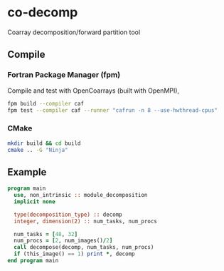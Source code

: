 # co-decomp
Coarray decomposition/forward partition tool

## Compile
### Fortran Package Manager (fpm)
Compile and test with OpenCoarrays (built with OpenMPI),
```bash
fpm build --compiler caf
fpm test --compiler caf --runner "cafrun -n 8 --use-hwthread-cpus"
```
### CMake
```bash
mkdir build && cd build
cmake .. -G "Ninja"
```

## Example
```fortran
program main
  use, non_intrinsic :: module_decomposition
  implicit none

  type(decomposition_type) :: decomp
  integer, dimension(2) :: num_tasks, num_procs

  num_tasks = [48, 32]
  num_procs = [2, num_images()/2]
  call decompose(decomp, num_tasks, num_procs)
  if (this_image() == 1) print *, decomp
end program main
```

